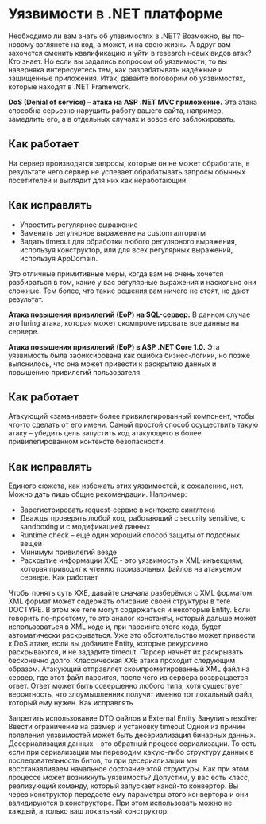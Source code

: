 # Уязвимости в .NET платформе

Необходимо ли вам знать об уязвимостях в .NET? Возможно, вы по-новому взглянете на код, а может, и на свою жизнь. А вдруг вам захочется сменить квалификацию и уйти в research новых видов атак? Кто знает. Но если вы задались вопросом об уязвимости, то вы наверняка интересуетесь тем, как разрабатывать надёжные и защищённые приложения.
Итак, давайте поговорим об уязвимостях, которые находят в .NET Framework. 

**DoS (Denial of service) – атака на ASP .NET MVC приложение.** Эта атака способна серьезно нарушить работу вашего сайта, например, замедлить его, а в отдельных случаях и вовсе его заблокировать. 
## Как работает

На сервер производятся запросы, которые он не может обработать, в результате чего сервер не успевает обрабатывать запросы обычных посетителей и выглядит для них как неработающий.
## Как исправлять

* Упростить регулярное выражение
* Заменить регулярное выражение на custom алгоритм
* Задать timeout для обработки любого регулярного выражения, используя конструктор, или для всех регулярных выражений, используя AppDomain.

Это отличные примитивные меры, когда вам не очень хочется разбираться в том, какие у вас регулярные выражения и насколько они сложные. Тем более, что такие решения вам ничего не стоят, но дают результат.

**Атака повышения привилегий (ЕоР) на SQL-сервер.** В данном случае это luring атака, которая может скомпрометировать все данные на сервере.

**Атака повышения привилегий (ЕоР) в ASP .NET Core 1.0.** Эта уязвимость была зафиксирована как ошибка бизнес-логики, но позже выяснилось, что она может привести к раскрытию данных и повышению привилегий пользователя.
## Как работает

Атакующий «заманивает» более привилегированный компонент, чтобы что-то сделать от его имени. Самый простой способ осуществить такую атаку – убедить цель запустить код атакующего в более привилегированном контексте безопасности.
## Как исправлять

Единого сюжета, как избежать этих уязвимостей, к сожалению, нет. Можно дать лишь общие рекомендации. Например:
* Зарегистрировать request-сервис в контексте синглтона
* Дважды проверять любой код, работающий с security sensitive, c sandboxing и с модификацией данных
* Runtime check – ещё один хороший способ защиты от подобных вещей
* Минимум привилегий везде
* Раскрытие информации ХХЕ -  это уязвимость к XML-инъекциям, которая приводит к чтению произвольных файлов на атакуемом сервере.
Как работает

Чтобы понять суть ХХЕ, давайте сначала разберёмся с ХМL форматом. ХМL формат может содержать описание своей структуры в теге DOCTYPE. В этом же теге могут содержаться и некоторые Entity. Если говорить по-простому, то это аналог константы, который дальше может использоваться в ХМL коде и, при парсинге этого кода, будет автоматически раскрываться. Уже это обстоятельство может привести к DoS атаке, если вы добавите Entity, которые рекурсивно раскрываются, и не зададите timeout. Парсер начнёт их раскрывать бесконечно долго.
Классическая ХХЕ атака проходит следующим образом. Атакующий отправляет скомпрометированный ХМL файл на сервер, где этот файл парсится, после чего из сервера возвращается ответ. Ответ может быть совершенно любого типа, хотя существует вероятность, что злоумышленник получит именно тот локальный файл, который ему нужен.
Как исправлять

Запретить использование DTD файлов и External Entity
Занулить resolver
Ввести ограничение на размер и установку timeout
Одной из причин появления уязвимостей может быть десериализация бинарных данных. Десериализация данных – это обратный процесс сериализации. То есть если при сериализации мы переводим какую-либо структуру данных в последовательность битов, то при десериализации мы восстанавливаем начальное состояние этой структуры.
Как при этом процессе может возникнуть уязвимость? Допустим, у вас есть класс, реализующий команду, который запускает какой-то конвертор. Вы через конструктор передаете ему параметры этого конвертора и они валидируются в конструкторе. При этом использовать можно не каждый, а только ваш локальный конструктор.
